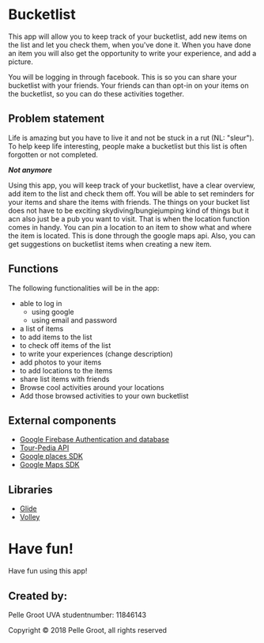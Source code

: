 # Bucketlist
This app will allow you to keep track of your bucketlist, add new items on the list and let you check them, when you've done it.
When you have done an item you will also get the opportunity to write your experience, and add a picture.

You will be logging in through facebook. This is so you can share your bucketlist with your friends. Your friends can than opt-in on your items on the bucketlist, so you can do these activities together.

## Problem statement
Life is amazing but you have to live it and not be stuck in a rut (NL: "sleur"). To help keep life interesting, people make a bucketlist but this list is often forgotten or not completed.

__*Not anymore*__

Using this app, you will keep track of your bucketlist, have a clear overview, add item to the list and check them off. You will be able to set reminders for your items and share the items with friends.
The things on your bucket list does not have to be exciting skydiving/bungiejumping kind of things but it acn also just be a pub you want to visit. That is when the location function comes in handy. You can pin a location to an item to show what and where the item is located. This is done through the google maps api. Also, you can get suggestions on bucketlist items when creating a new item. 

## Functions
The following functionalities will be in the app:

* able to log in
    * using google
    * using email and password
* a list of items
* to add items to the list
* to check off items of the list
* to write your experiences (change description)
* add photos to your items
* to add locations to the items
* share list items with friends
* Browse cool activities around your locations
* Add those browsed activities to your own bucketlist

## External components
* [Google Firebase Authentication and database](https://firebase.google.com/docs/auth/users)
* [Tour-Pedia API](http://tour-pedia.org/api/index.html)
* [Google places SDK](https://developers.google.com/places/android-sdk/intro)
* [Google Maps SDK](https://developers.google.com/maps/documentation/android-sdk/intro)

## Libraries
* [Glide](https://github.com/bumptech/glide)
* [Volley](https://developer.android.com/training/volley/)


# Have fun!
Have fun using this app!

## Created by:
Pelle Groot
UVA studentnumber: 11846143

Copyright © 2018 Pelle Groot, all rights reserved
